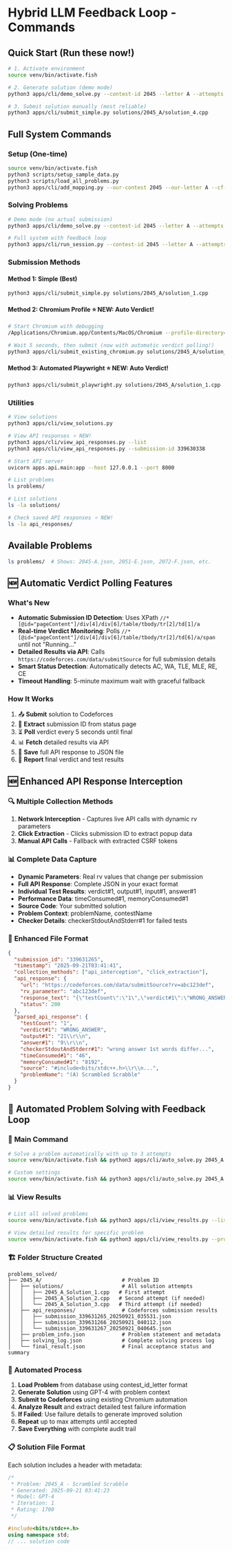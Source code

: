 # Hybrid LLM Feedback Loop - Commands

## Quick Start (Run these now!)

```bash
# 1. Activate environment
source venv/bin/activate.fish

# 2. Generate solution (demo mode)  
python3 apps/cli/demo_solve.py --contest-id 2045 --letter A --attempts 1

# 3. Submit solution manually (most reliable)
python3 apps/cli/submit_simple.py solutions/2045_A/solution_4.cpp
```

## Full System Commands

### Setup (One-time)
```bash
source venv/bin/activate.fish
python3 scripts/setup_sample_data.py
python3 scripts/load_all_problems.py
python3 apps/cli/add_mapping.py --our-contest 2045 --our-letter A --cf-contest 2045 --cf-letter A
```

### Solving Problems
```bash
# Demo mode (no actual submission)
python3 apps/cli/demo_solve.py --contest-id 2045 --letter A --attempts 2

# Full system with feedback loop  
python3 apps/cli/run_session.py --contest-id 2045 --letter A --attempts 3
```

### Submission Methods

#### Method 1: Simple (Best)
```bash
python3 apps/cli/submit_simple.py solutions/2045_A/solution_1.cpp
```

#### Method 2: Chromium Profile ⭐ **NEW: Auto Verdict!**
```bash
# Start Chromium with debugging
/Applications/Chromium.app/Contents/MacOS/Chromium --profile-directory=Sifat --remote-debugging-port=9222 --disable-web-security --no-first-run &

# Wait 5 seconds, then submit (now with automatic verdict polling!)
python3 apps/cli/submit_existing_chromium.py solutions/2045_A/solution_1.cpp --profile Sifat
```

#### Method 3: Automated Playwright ⭐ **NEW: Auto Verdict!**
```bash
python3 apps/cli/submit_playwright.py solutions/2045_A/solution_1.cpp
```

### Utilities
```bash
# View solutions
python3 apps/cli/view_solutions.py

# View API responses ⭐ NEW!
python3 apps/cli/view_api_responses.py --list
python3 apps/cli/view_api_responses.py --submission-id 339630338

# Start API server
uvicorn apps.api.main:app --host 127.0.0.1 --port 8000

# List problems
ls problems/

# List solutions  
ls -la solutions/

# Check saved API responses ⭐ NEW!
ls -la api_responses/
```

## Available Problems
```bash
ls problems/  # Shows: 2045-A.json, 2051-E.json, 2072-F.json, etc.
```

## 🆕 **Automatic Verdict Polling Features**

### What's New
- **Automatic Submission ID Detection**: Uses XPath `//*[@id="pageContent"]/div[4]/div[6]/table/tbody/tr[2]/td[1]/a`
- **Real-time Verdict Monitoring**: Polls `//*[@id="pageContent"]/div[4]/div[6]/table/tbody/tr[2]/td[6]/a/span` until not "Running..."
- **Detailed Results via API**: Calls `https://codeforces.com/data/submitSource` for full submission details
- **Smart Status Detection**: Automatically detects AC, WA, TLE, MLE, RE, CE
- **Timeout Handling**: 5-minute maximum wait with graceful fallback

### How It Works
1. 📤 **Submit** solution to Codeforces
2. 🎯 **Extract** submission ID from status page
3. ⏳ **Poll** verdict every 5 seconds until final
4. 📊 **Fetch** detailed results via API
5. 💾 **Save** full API response to JSON file
6. 🎉 **Report** final verdict and test results

## 🆕 **Enhanced API Response Interception**

### 🔍 **Multiple Collection Methods**
1. **Network Interception** - Captures live API calls with dynamic rv parameters
2. **Click Extraction** - Clicks submission ID to extract popup data
3. **Manual API Calls** - Fallback with extracted CSRF tokens

### 📊 **Complete Data Capture**
- **Dynamic Parameters**: Real rv values that change per submission
- **Full API Response**: Complete JSON in your exact format
- **Individual Test Results**: verdict#1, output#1, input#1, answer#1
- **Performance Data**: timeConsumed#1, memoryConsumed#1
- **Source Code**: Your submitted solution
- **Problem Context**: problemName, contestName
- **Checker Details**: checkerStdoutAndStderr#1 for failed tests

### 📁 **Enhanced File Format**
```json
{
  "submission_id": "339631265",
  "timestamp": "2025-09-21T03:41:41",
  "collection_methods": ["api_interception", "click_extraction"],
  "api_response": {
    "url": "https://codeforces.com/data/submitSource?rv=abc123def",
    "rv_parameter": "abc123def",
    "response_text": "{\"testCount\":\"1\",\"verdict#1\":\"WRONG_ANSWER\",...}",
    "status": 200
  },
  "parsed_api_response": {
    "testCount": "1",
    "verdict#1": "WRONG_ANSWER",
    "output#1": "21\\r\\n",
    "answer#1": "9\\r\\n",
    "checkerStdoutAndStderr#1": "wrong answer 1st words differ...",
    "timeConsumed#1": "46",
    "memoryConsumed#1": "8192",
    "source": "#include<bits/stdc++.h>\\r\\n...",
    "problemName": "(A) Scrambled Scrabble"
  }
}
```

## 🤖 **Automated Problem Solving with Feedback Loop**

### 🚀 **Main Command**
```bash
# Solve a problem automatically with up to 3 attempts
source venv/bin/activate.fish && python3 apps/cli/auto_solve.py 2045_A

# Custom settings
source venv/bin/activate.fish && python3 apps/cli/auto_solve.py 2045_A --max-attempts 5 --profile Sifat
```

### 📊 **View Results**
```bash
# List all solved problems
source venv/bin/activate.fish && python3 apps/cli/view_results.py --list

# View detailed results for specific problem
source venv/bin/activate.fish && python3 apps/cli/view_results.py --problem 2045_A
```

### 🏗️ **Folder Structure Created**
```
problems_solved/
├── 2045_A/                          # Problem ID
│   ├── solutions/                   # All solution attempts
│   │   ├── 2045_A_Solution_1.cpp   # First attempt
│   │   ├── 2045_A_Solution_2.cpp   # Second attempt (if needed)
│   │   └── 2045_A_Solution_3.cpp   # Third attempt (if needed)
│   ├── api_responses/               # Codeforces submission results
│   │   ├── submission_339631265_20250921_035531.json
│   │   ├── submission_339631266_20250921_040112.json
│   │   └── submission_339631267_20250921_040645.json
│   ├── problem_info.json            # Problem statement and metadata
│   ├── solving_log.json             # Complete solving process log
│   └── final_result.json            # Final acceptance status and summary
```

### 🔄 **Automated Process**
1. **Load Problem** from database using contest_id_letter format
2. **Generate Solution** using GPT-4 with problem context
3. **Submit to Codeforces** using existing Chromium automation
4. **Analyze Result** and extract detailed test failure information
5. **If Failed**: Use failure details to generate improved solution
6. **Repeat** up to max attempts until accepted
7. **Save Everything** with complete audit trail

### 📋 **Solution File Format**
Each solution includes a header with metadata:
```cpp
/*
 * Problem: 2045_A - Scrambled Scrabble
 * Generated: 2025-09-21 03:41:23
 * Model: GPT-4
 * Iteration: 1
 * Rating: 1700
 */

#include<bits/stdc++.h>
using namespace std;
// ... solution code
```